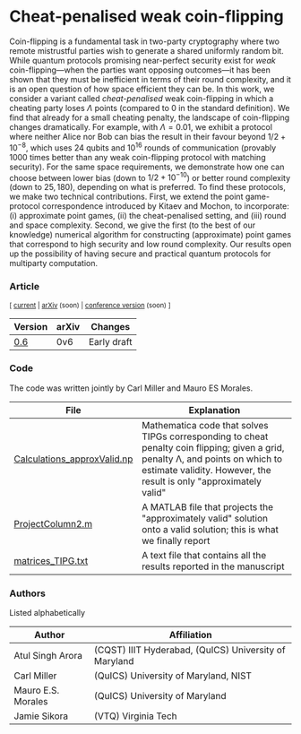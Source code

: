 # Cheat-penalised weak coin-flipping

Coin-flipping is a fundamental task in two-party cryptography where two remote mistrustful parties wish to generate a shared uniformly random bit. While quantum protocols promising near-perfect security exist for *weak* coin-flipping—when the parties want opposing outcomes—it has been shown that they must be inefficient in terms of their round complexity, and it is an open question of how space efficient they can be. In this work, we consider a variant called *cheat-penalised* weak coin-flipping in which a cheating party loses $\Lambda$ points (compared to $0$ in the standard definition). We find that already for a small cheating penalty, the landscape of coin-flipping changes dramatically. For example, with $\Lambda=0.01$, we exhibit a protocol where neither Alice nor Bob can bias the result in their favour beyond $1/2 + 10^{-8}$, which uses $24$ qubits and $10^{16}$ rounds of communication (provably $1000$ times better than any weak coin-flipping protocol with matching security). For the same space requirements, we demonstrate how one can choose between lower bias (down to $1/2 + 10^{-10}$) or better round complexity (down to $25,180$), depending on what is preferred. To find these protocols, we make two technical contributions. First, we extend the point game-protocol correspondence introduced by Kitaev and Mochon, to incorporate: (i) approximate point games, (ii) the cheat-penalised setting, and (iii) round and space complexity. Second, we give the first (to the best of our knowledge) numerical algorithm for constructing (approximate) point games that correspond to high security and low round complexity. Our results open up the possibility of having secure and practical quantum protocols for multiparty computation. 



### Article



<sub> [ [current](penWCF_0v6.pdf) | [arXiv]() (soon) | [conference version]() (soon) ] </sub>


| Version | arXiv | Changes | 
|-|-|-|
| [0.6](penWCF_0v6.pdf) | 0v6 | Early draft |


### Code

The code was written jointly by Carl Miller and Mauro ES Morales.

| File | Explanation | 
|-|-|
| [Calculations_approxValid.np](numerics/Calculations_approxValid.nb) | Mathematica code that solves TIPGs corresponding to cheat penalty coin flipping; given a grid, penalty Λ, and points on which to estimate validity. However, the result is only "approximately valid"| 
| [ProjectColumn2.m](numerics/ProjectColumn2.m) | A MATLAB file that projects the "approximately valid" solution onto a valid solution; this is what we finally report |  
| [matrices_TIPG.txt](numerics/Matrices_TIPG.txt) | A text file that contains all the results reported in the manuscript |



### Authors
Listed alphabetically 

| Author | Affiliation |
| - | - |
| Atul Singh Arora | (CQST) IIIT Hyderabad, (QuICS) University of Maryland | 
| Carl Miller | (QuICS) University of Maryland, NIST | 
| Mauro E.S. Morales | (QuICS) University of Maryland | 
| Jamie Sikora | (VTQ) Virginia Tech |


